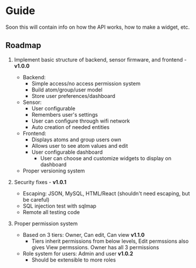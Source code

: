 # Guide

Soon this will contain info on how the API works, how to make a widget, etc.

## Roadmap

 1. Implement basic structure of backend, sensor firmware, and frontend - **v1.0.0**
      - Backend:
        - Simple access/no access permission system
        - Build atom/group/user model
        - Store user preferences/dashboard
      - Sensor:
        - User configurable
        - Remembers user's settings
        - User can configure through wifi network
        - Auto creation of needed entities
      - Frontend:
        - Displays atoms and group users own
        - Allows user to see atom values and edit
        - User configurable dashboard
            - User can choose and customize widgets to display on dashboard
      - Proper versioning system
            
 2. Security fixes - **v1.0.1**
      - Escaping: JSON, MySQL, HTML/React (shouldn't need escaping, but be careful)
      - SQL injection test with sqlmap
      - Remote all testing code
      
 3. Proper permission system
      - Based on 3 tiers: Owner, Can edit, Can view **v1.1.0**
        - Tiers inherit permissions from below levels, Edit permssions also gives View permssions. Owner has all 3 permissions
      - Role system for users: Admin and user **v1.0.2**
        - Should be extensible to more roles

